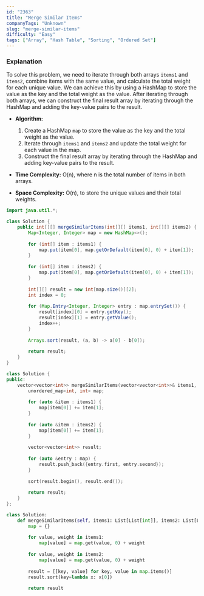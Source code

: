```yaml
---
id: "2363"
title: "Merge Similar Items"
companyTags: "Unknown"
slug: "merge-similar-items"
difficulty: "Easy"
tags: ["Array", "Hash Table", "Sorting", "Ordered Set"]
---
```


### Explanation
To solve this problem, we need to iterate through both arrays `items1` and `items2`, combine items with the same value, and calculate the total weight for each unique value. We can achieve this by using a HashMap to store the value as the key and the total weight as the value. After iterating through both arrays, we can construct the final result array by iterating through the HashMap and adding the key-value pairs to the result.

- **Algorithm:**
    1. Create a HashMap `map` to store the value as the key and the total weight as the value.
    2. Iterate through `items1` and `items2` and update the total weight for each value in the map.
    3. Construct the final result array by iterating through the HashMap and adding key-value pairs to the result.

- **Time Complexity:** O(n), where n is the total number of items in both arrays.
- **Space Complexity:** O(n), to store the unique values and their total weights.
```java
import java.util.*;

class Solution {
    public int[][] mergeSimilarItems(int[][] items1, int[][] items2) {
        Map<Integer, Integer> map = new HashMap<>();
        
        for (int[] item : items1) {
            map.put(item[0], map.getOrDefault(item[0], 0) + item[1]);
        }
        
        for (int[] item : items2) {
            map.put(item[0], map.getOrDefault(item[0], 0) + item[1]);
        }
        
        int[][] result = new int[map.size()][2];
        int index = 0;
        
        for (Map.Entry<Integer, Integer> entry : map.entrySet()) {
            result[index][0] = entry.getKey();
            result[index][1] = entry.getValue();
            index++;
        }
        
        Arrays.sort(result, (a, b) -> a[0] - b[0]);
        
        return result;
    }
}
```

```cpp
class Solution {
public:
    vector<vector<int>> mergeSimilarItems(vector<vector<int>>& items1, vector<vector<int>>& items2) {
        unordered_map<int, int> map;
        
        for (auto &item : items1) {
            map[item[0]] += item[1];
        }
        
        for (auto &item : items2) {
            map[item[0]] += item[1];
        }
        
        vector<vector<int>> result;
        
        for (auto &entry : map) {
            result.push_back({entry.first, entry.second});
        }
        
        sort(result.begin(), result.end());
        
        return result;
    }
};
```

```python
class Solution:
    def mergeSimilarItems(self, items1: List[List[int]], items2: List[List[int]]) -> List[List[int]]:
        map = {}
        
        for value, weight in items1:
            map[value] = map.get(value, 0) + weight
        
        for value, weight in items2:
            map[value] = map.get(value, 0) + weight
        
        result = [[key, value] for key, value in map.items()]
        result.sort(key=lambda x: x[0])
        
        return result
```